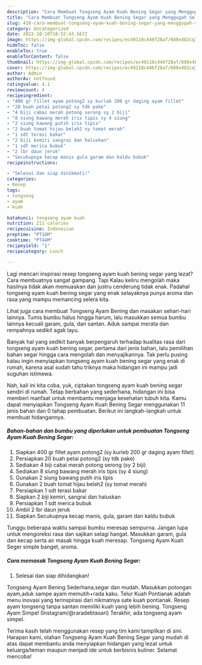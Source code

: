 ```yaml
---
description: "Cara Membuat Tongseng Ayam Kuah Bening Segar yang Menggugah Selera, Buat Buka Puasa Lezat"
title: "Cara Membuat Tongseng Ayam Kuah Bening Segar yang Menggugah Selera, Buat Buka Puasa Lezat"
slug: 410-cara-membuat-tongseng-ayam-kuah-bening-segar-yang-menggugah-selera-buat-buka-puasa-lezat
category: Uncategorized
date: 2022-10-10T18:52:43.567Z
image: https://img-global.cpcdn.com/recipes/ec49118c446f28af/680x482cq70/tongseng-ayam-kuah-bening-segar-foto-resep-utama.jpg
hideToc: false
enableToc: true
enableTocContent: false
thumbnail: https://img-global.cpcdn.com/recipes/ec49118c446f28af/680x482cq70/tongseng-ayam-kuah-bening-segar-foto-resep-utama.jpg
cover: https://img-global.cpcdn.com/recipes/ec49118c446f28af/680x482cq70/tongseng-ayam-kuah-bening-segar-foto-resep-utama.jpg
author: Admin
authorAv: notfound
ratingvalue: 4.1
reviewcount: 4
recipeingredient:
- "400 gr fillet ayam potong2 sy kurleb 200 gr daging ayam fillet"
- "20 buah petai potong2 sy tdk pake"
- "4 biji cabai merah potong serong sy 2 biji"
- "8 siung bawang merah iris tipis sy 4 siung"
- "2 siung bawang putih iris tipis"
- "2 buah tomat hijau belah2 sy tomat merah"
- "1 sdt terasi bakar"
- "2 biji kemiri sangrai dan haluskan"
- "1 sdt merica bubuk"
- "2 lbr daun jeruk"
- "Secukupnya kecap manis gula garam dan kaldu bubuk"
recipeinstructions:

- "Selesai dan siap dinikmati!"
categories:
- Resep
tags:
- tongseng
- ayam
- kuah

katakunci: tongseng ayam kuah 
nutrition: 211 calories
recipecuisine: Indonesian
preptime: "PT16M"
cooktime: "PT44M"
recipeyield: "1"
recipecategory: Lunch

---
```



Lagi mencari inspirasi resep tongseng ayam kuah bening segar yang lezat? Cara membuatnya sangat gampang. Tapi Kalau keliru mengolah maka hasilnya tidak akan memuaskan dan justru cenderung tidak enak. Padahal tongseng ayam kuah bening segar yang enak selayaknya punya aroma dan rasa yang mampu memancing selera kita.


Lihat juga cara membuat Tongseng Ayam Bening dan masakan sehari-hari lainnya. Tumis bumbu halus hingga harum, lalu masukkan semua bumbu lainnya kecuali garam, gula, dan santan. Aduk sampai merata dan rempahnya sedikit agak layu.

Banyak hal yang sedikit banyak berpengaruh terhadap kualitas rasa dari tongseng ayam kuah bening segar, pertama dari jenis bahan, lalu pemilihan bahan segar hingga cara mengolah dan menyajikannya. Tak perlu pusing kalau ingin menyiapkan tongseng ayam kuah bening segar yang enak di rumah, karena asal sudah tahu triknya maka hidangan ini mampu jadi suguhan istimewa.


Nah, kali ini kita coba, yuk, ciptakan tongseng ayam kuah bening segar sendiri di rumah. Tetap berbahan yang sederhana, hidangan ini bisa memberi manfaat untuk membantu menjaga kesehatan tubuh kita. Kamu dapat menyiapkan Tongseng Ayam Kuah Bening Segar menggunakan 11 jenis bahan dan 0 tahap pembuatan. Berikut ini langkah-langkah untuk membuat hidangannya.

<!--inarticleads1-->

##### Bahan-bahan dan bumbu yang diperlukan untuk pembuatan Tongseng Ayam Kuah Bening Segar:

1. Siapkan 400 gr fillet ayam potong2 (sy kurleb 200 gr daging ayam fillet)
1. Persiapkan 20 buah petai potong2 (sy tdk pake)
1. Sediakan 4 biji cabai merah potong serong (sy 2 biji)
1. Sediakan 8 siung bawang merah iris tipis (sy 4 siung)
1. Gunakan 2 siung bawang putih iris tipis
1. Gunakan 2 buah tomat hijau belah2 (sy tomat merah)
1. Persiapkan 1 sdt terasi bakar
1. Siapkan 2 biji kemiri, sangrai dan haluskan
1. Persiapkan 1 sdt merica bubuk
1. Ambil 2 lbr daun jeruk
1. Siapkan Secukupnya kecap manis, gula, garam dan kaldu bubuk


Tunggu beberapa waktu sampai bumbu meresap sempurna. Jangan lupa untuk mengoreksi rasa dan sajikan selagi hangat. Masukkan garam, gula dan kecap serta air masak hingga kuah meresap. Tongseng Ayam Kuah Seger simple banget, aroma. 

<!--inarticleads2-->

##### Cara memasak Tongseng Ayam Kuah Bening Segar:


1. Selesai dan siap dihidangkan!

Tongseng Ayam Bening Sederhana,segar dan mudah. Masukkan potongan ayam,aduk sampe ayam memutih+rada kaku. Telur Kuah Pontianak adalah menu inovasi yang terinspirasi dari nikmatnya sate kuah pontianak. Resep ayam tongseng tanpa santan memiliki kuah yang lebih bening. Tongseng Ayam Simpel (Instagram/@raradebtasari) Terakhir, ada tongseng ayam simpel. 

Terima kasih telah menggunakan resep yang tim kami tampilkan di sini. Harapan kami, olahan Tongseng Ayam Kuah Bening Segar yang mudah di atas dapat membantu anda menyiapkan hidangan yang lezat untuk keluarga/teman maupun menjadi ide untuk berbisnis kuliner. Selamat mencoba!
